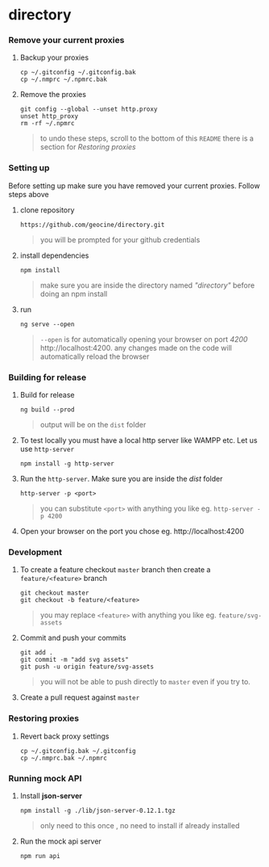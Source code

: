 # directory

### Remove your current proxies

1. Backup your proxies

   ```
   cp ~/.gitconfig ~/.gitconfig.bak
   cp ~/.nmprc ~/.npmrc.bak
   ```
2. Remove the proxies

   ```
   git config --global --unset http.proxy
   unset http_proxy
   rm -rf ~/.npmrc
   ```
   > to undo these steps, scroll to the bottom of this `README` there is a section for _Restoring proxies_
### Setting up

Before setting up make sure you have removed your current proxies. Follow steps above

1. clone repository

    ```
    https://github.com/geocine/directory.git
    ```
    > you will be prompted for your github credentials
2. install dependencies

    ```
    npm install
    ```
    > make sure you are inside the directory named _"directory"_ before doing an npm install
3. run
    ```
    ng serve --open
    ```
    > `--open` is for automatically opening your browser on port _4200_ http://localhost:4200. any changes made on the code will automatically reload the browser
    
### Building for release

1. Build for release

    ```
    ng build --prod
    ```
    > output will be on the `dist` folder
2. To test locally you must have a local http server like WAMPP etc. Let us use `http-server`

    ```
    npm install -g http-server
    ```
3. Run the `http-server`. Make sure you are inside the _dist_ folder

    ```
    http-server -p <port>
    ```
    > you can substitute `<port>` with anything you like eg. `http-server -p 4200`
 4. Open your browser on the port you chose eg. http://localhost:4200
 
 ### Development
 1. To create a feature checkout `master` branch then create a `feature/<feature>` branch
 
    ```
    git checkout master
    git checkout -b feature/<feature>
    ```
    > you may replace `<feature>` with anything you like eg. `feature/svg-assets`
 2. Commit and push your commits
 
    ```
    git add .
    git commit -m "add svg assets"
    git push -u origin feature/svg-assets
    ```
    > you will not be able to push directly to `master` even if you try to.
 3. Create a pull request against `master`
 
 ### Restoring proxies
 1. Revert back proxy settings
 
    ```
    cp ~/.gitconfig.bak ~/.gitconfig
    cp ~/.nmprc.bak ~/.npmrc
    ```
 ### Running mock API

 1. Install **json-server**
    
    ```
    npm install -g ./lib/json-server-0.12.1.tgz
    ```
    > only need to this once , no need to install if already installed
 2. Run the mock api server

    ```
    npm run api
    ```
